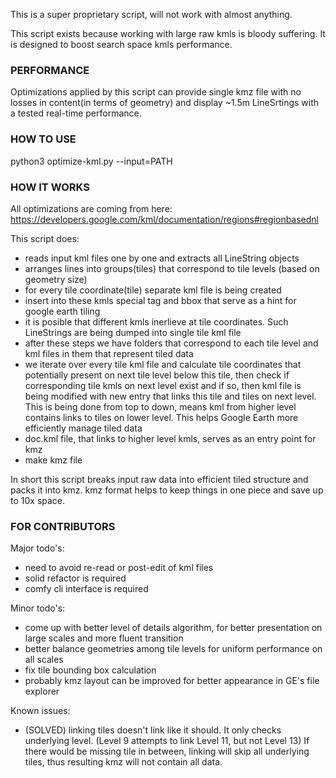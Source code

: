 This is a super proprietary script, will not work with almost anything.

This script exists because working with large raw kmls is bloody suffering.
It is designed to boost search space kmls performance.

### PERFORMANCE

Optimizations applied by this script can provide single kmz file with no losses in content(in terms of geometry) and 
display ~1.5m LineSrtings with a tested real-time performance.

### HOW TO USE

python3 optimize-kml.py --input=PATH

### HOW IT WORKS

All optimizations are coming from here: https://developers.google.com/kml/documentation/regions#regionbasednl

This script does:
 - reads input kml files one by one and extracts all LineString objects
 - arranges lines into groups(tiles) that correspond to tile levels (based on geometry size)
 - for every tile coordinate(tile) separate kml file is being created
 - insert into these kmls special tag and bbox that serve as a hint for google earth tiling
 - it is posible that different kmls inerlieve at tile coordinates. Such LineStrings are being dumped into single tile kml file
 - after these steps we have folders that correspond to each tile level and kml files in them that represent tiled data
 - we iterate over every tile kml file and calculate tile coordinates that potentially present on next tile level below this tile, then check if corresponding tile kmls on next level exist and if so, then kml file is being modified with new entry that links this tile and tiles on next level. This is being done from top to down, means kml from higher level contains links to tiles on lower level. This helps Google Earth more efficiently manage tiled data
 - doc.kml file, that links to higher level kmls, serves as an entry point for kmz
 - make kmz file

In short this script breaks input raw data into efficient tiled structure and packs it into kmz.
kmz format helps to keep things in one piece and save up to 10x space.

### FOR CONTRIBUTORS

Major todo's:
 - need to avoid re-read or post-edit of kml files
 - solid refactor is required
 - comfy cli interface is required

Minor todo's:
 - come up with better level of details algorithm, for better presentation on large scales and more fluent transition
 - better balance geometries among tile levels for uniform performance on all scales
 - fix tile bounding box calculation
 - probably kmz layout can be improved for better appearance in GE's file explorer

Known issues:
 - (SOLVED) linking tiles doesn't link like it should. It only checks underlying level. (Level 9 attempts to link Level 11, but not Level 13) If there would be missing tile in between, linking will skip all underlying tiles, thus resulting kmz will not contain all data.
